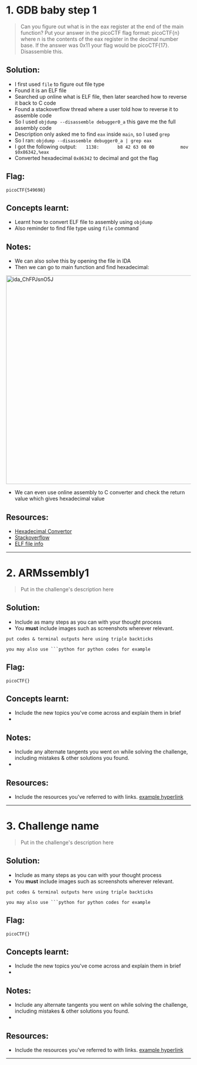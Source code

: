 # 1. GDB baby step 1

> Can you figure out what is in the eax register at the end of the main function? Put your answer in the picoCTF flag format: picoCTF{n} where n is the contents of the eax register in the decimal number base. If the answer was 0x11 your flag would be picoCTF{17}. Disassemble this.

## Solution:

- I first used `file` to figure out file type
- Found it is an ELF file
- Searched up online what is ELF file, then later searched how to reverse it back to C code
- Found a stackoverflow thread where a user told how to reverse it to assemble code
- So I used `objdump --disassemble debugger0_a` this gave me the full assembly code
- Description only asked me to find `eax` inside `main`, so I used `grep`
- So I ran: `objdump --disassemble debugger0_a | grep eax`
- I got the following output: `   1138:       b8 42 63 08 00          mov    $0x86342,%eax`
- Converted hexadecimal `0x86342` to decimal and got the flag

## Flag:

```
picoCTF{549698}
```

## Concepts learnt:

- Learnt how to convert ELF file to assembly using `objdump`
- Also reminder to find file type using `file` command

## Notes:

- We can also solve this by opening the file in IDA
- Then we can go to main function and find hexadecimal:
<img width="1280" height="568" alt="ida_ChFPJsnO5J" src="https://github.com/user-attachments/assets/b8a5f494-d2b2-4d64-8a7b-80a72960ffb8" />

- We can even use online assembly to C converter and check the return value which gives hexadecimal value


## Resources:

- [Hexadecimal Convertor](https://www.rapidtables.com/convert/number/hex-to-decimal.html?x=86342)
- [Stackoverflow](https://stackoverflow.com/questions/17247505/how-to-convert-an-elf-executable-to-c-code-the-generated-c-code-need-not-be-hum)
- [ELF file info](https://en.wikipedia.org/wiki/Executable_and_Linkable_Format)


***

# 2. ARMssembly1

> Put in the challenge's description here

## Solution:

- Include as many steps as you can with your thought process
- You **must** include images such as screenshots wherever relevant.

```
put codes & terminal outputs here using triple backticks

you may also use ```python for python codes for example
```

## Flag:

```
picoCTF{}
```

## Concepts learnt:

- Include the new topics you've come across and explain them in brief
- 

## Notes:

- Include any alternate tangents you went on while solving the challenge, including mistakes & other solutions you found.
- 

## Resources:

- Include the resources you've referred to with links. [example hyperlink](https://google.com)


***
# 3. Challenge name

> Put in the challenge's description here

## Solution:

- Include as many steps as you can with your thought process
- You **must** include images such as screenshots wherever relevant.

```
put codes & terminal outputs here using triple backticks

you may also use ```python for python codes for example
```

## Flag:

```
picoCTF{}
```

## Concepts learnt:

- Include the new topics you've come across and explain them in brief
- 

## Notes:

- Include any alternate tangents you went on while solving the challenge, including mistakes & other solutions you found.
- 

## Resources:

- Include the resources you've referred to with links. [example hyperlink](https://google.com)


***
